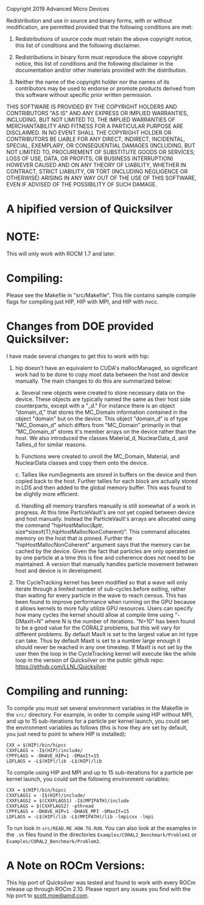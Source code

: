 Copyright 2019 Advanced Micro Devices

Redistribution and use in source and binary forms, with or without modification, are permitted provided that the following conditions are met:

1. Redistributions of source code must retain the above copyright notice, this list of conditions and the following disclaimer.

2. Redistributions in binary form must reproduce the above copyright notice, this list of conditions and the following disclaimer in the documentation and/or other materials provided with the distribution.

3. Neither the name of the copyright holder nor the names of its contributors may be used to endorse or promote products derived from this software without specific prior written permission.

THIS SOFTWARE IS PROVIDED BY THE COPYRIGHT HOLDERS AND CONTRIBUTORS "AS IS" AND ANY EXPRESS OR IMPLIED WARRANTIES, INCLUDING, BUT NOT LIMITED TO, THE IMPLIED WARRANTIES OF MERCHANTABILITY AND FITNESS FOR A PARTICULAR PURPOSE ARE DISCLAIMED. IN NO EVENT SHALL THE COPYRIGHT HOLDER OR CONTRIBUTORS BE LIABLE FOR ANY DIRECT, INDIRECT, INCIDENTAL, SPECIAL, EXEMPLARY, OR CONSEQUENTIAL DAMAGES (INCLUDING, BUT NOT LIMITED TO, PROCUREMENT OF SUBSTITUTE GOODS OR SERVICES; LOSS OF USE, DATA, OR PROFITS; OR BUSINESS INTERRUPTION) HOWEVER CAUSED AND ON ANY THEORY OF LIABILITY, WHETHER IN CONTRACT, STRICT LIABILITY, OR TORT (INCLUDING NEGLIGENCE OR OTHERWISE) ARISING IN ANY WAY OUT OF THE USE OF THIS SOFTWARE, EVEN IF ADVISED OF THE POSSIBILITY OF SUCH DAMAGE.

# A hipified version of Quicksilver

NOTE:
=====
This will only work with ROCM 1.7 and later. 


Compiling:
==========
Please see the Makefile in "src/Makefile". This file contains sample compile flags for compiling just HIP, HIP with MPI, and HIP with nvcc.



Changes from DOE provided Quicksilver:
======================================
I have made several changes to get this to work with hip:

1. hip doesn't have an equivalent to CUDA's mallocManaged, so significant work had to be done to copy most data between the host and device manually. The main changes to do this are summarized below:

    a. Several new objects were created to store necessary data on the device. These objects are typically named the same as their host side counterparts, except with a "_d." For instance there is an object "domain_d," that stores the MC_Domain information contained in the object "domain" but on the device. This object "domain_d" is of type "MC_Domain_d" which differs from "MC_Domain" primarily in that "MC_Domain_d" stores it's member arrays on the device rather than the host. We also introduced the classes Material_d, NuclearData_d, and Tallies_d for similar reasons.
    
    b. Functions were created to unroll the MC_Domain, Material, and NuclearData classes and copy them onto the device.

    c. Tallies like numSegments are stored in buffers on the device and then copied back to the host. Further tallies for each block are actually stored in LDS and then added to the global memory buffer. This was found to be slightly more efficient. 

    d. Handling all memory transfers manually is still somewhat of a work in progress. At this time ParticleVault's are not yet copied between device and host manually. Instead the ParticleVault's arrays are allocated using the command "hipHostMalloc(&ptr, size*sizeof(T),hipHostMallocNonCoherent)". This command allocates memory on the host that is pinned. Further the "hipHostMallocNonCoherent" argument says that the memory can be cached by the device. Given the fact that particles are only operated on by one particle at a time this is fine and coherence does not need to be maintained. A version that manually handles particle movement between host and device is in development.

2. The CycleTracking kernel has been modified so that a wave will only iterate through a limited number of sub-cycles before exiting, rather than waiting for every particle in the wave to reach census. This has been found to improve performance when running on the GPU because it allows kernels to more fully utilize GPU resources. Users can specify how many cycles the kernel should allow at compile time using "-DMaxIt=N" where N is the number of iterations. "N=10" has been found to be a good value for the CORAL2 problems, but this will vary for different problems. By default MaxIt is set to the largest value an int type can take. Thus by default MaxIt is set to a number large enough it should never be reached in any one timestep. If MaxIt is not set by the user then the loop in the CycleTracking kernel will execute like the while loop in the version of Quicksilver on the public github repo: https://github.com/LLNL/Quicksilver

Compiling and running:
======================
To compile you must set several environment variables in the Makefile in the `src/` directory. For example, in order to compile using HIP without MPI, and up to 15 sub-iterations for a particle per kernel launch,  you could set the environment variables as follows (this is how they are set by default, you just need to point to where HIP is installed):

```
CXX = $(HIP)/bin/hipcc
CXXFLAGS = -I$(HIP)/include/
CPPFLAGS = -DHAVE_HIP=1 -DMaxIt=15
LDFLAGS = -L$(HIP)/lib -L$(HIP)/lib
```

To compile using HIP and MPI and up to 15 sub-iterations for a particle per kernel launch, you could set the following environment variables:

```
CXX = $(HIP)/bin/hipcc
CXXFLAGS1 = -I$(HIP)/include/
CXXFLAGS2 = $(CXXFLAGS1) -I$(MPIPATH)/include
CXXFLAGS = $(CXXFLAGS2) -pthread
CPPFLAGS = -DHAVE_HIP=1 -DHAVE_MPI -DMaxIt=15
LDFLAGS = -L$(HIP)/lib -L$(MPIPATH)/lib -lmpicxx -lmpi
```

To run look in `src/READ.ME.HOW.TO.RUN`. You can also look at the examples in the `.sh` files found in the directories `Examples/CORAL2_Benchmark/Problem1` or `Examples/CORAL2_Benchmark/Problem2`.

A Note on ROCm Versions:
========================
This hip port of Quicksilver was tested and found to work with every ROCm release up through ROCm 2.10. Please report any issues you find with the hip port to scott.moe@amd.com. 

